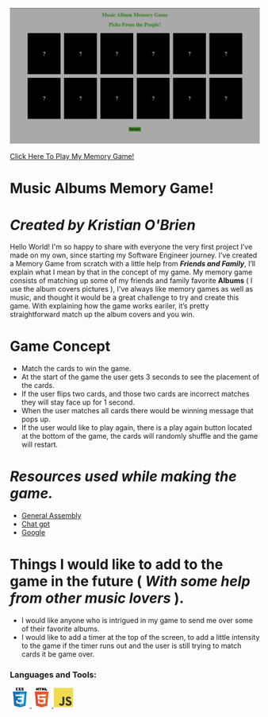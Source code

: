 ![name of image](./images/Project_screen_shot.png)

<a href="https://kobrien95.github.io/Memory-Game-Project/">Click Here To Play My Memory Game!</a>

# Music Albums Memory Game!

# ***Created by Kristian O'Brien***


Hello World! I'm so happy to share with everyone the very first project I’ve made on my own, since starting my Software Engineer journey. I’ve created a Memory Game from scratch with a little help from ***Friends and Family***, I’ll explain what I mean by that in the concept of my game. My memory game consists of matching up some of my friends and family favorite **Albums** ( I use the album covers pictures ), I've always like memory games as well as music, and thought it would be a great challenge to try and create this game. With explaining how the game works eariler, it’s pretty straightforward match up the album covers and you win.

# Game Concept

- Match the cards to win the game.
- At the start of the game the user gets 3 seconds to see the placement of the cards.
- If the user flips two cards, and those two cards are incorrect matches they will stay face up for 1 second.
- When the user matches all cards there would be winning message that pops up.
- If the user would like to play again, there is a play again button located at the bottom of the game, the cards will randomly shuffle and the game will restart.

# ***Resources used while making the game.***

- <a href="https://generalassemb.ly/">General Assembly</a>
- <a href="https://chatgpt.com/">Chat gpt</a>
- <a href="https://www.google.com/">Google</a>


# Things I would like to add to the game in the future ( *With some help from other music lovers* ).

- I would like anyone who is intrigued in my game to send me over some of their favorite albums.
- I would like to add a timer at the top of the screen, to add a little intensity to the game if the timer runs out and the user is still trying to match cards it be game over.


<h3>Languages and Tools:</h3>
<p> <a href="https://www.w3schools.com/css/" target="_blank" rel="noreferrer"> <img src="https://raw.githubusercontent.com/devicons/devicon/master/icons/css3/css3-original-wordmark.svg" alt="css3" width="40" height="40"/> </a> <a href="https://www.w3.org/html/" target="_blank" rel="noreferrer"> <img src="https://raw.githubusercontent.com/devicons/devicon/master/icons/html5/html5-original-wordmark.svg" alt="html5" width="40" height="40"/> </a> <a href="https://developer.mozilla.org/en-US/docs/Web/JavaScript" target="_blank" rel="noreferrer"> <img src="https://raw.githubusercontent.com/devicons/devicon/master/icons/javascript/javascript-original.svg" alt="javascript" width="40" height="40"/> </a> </p>